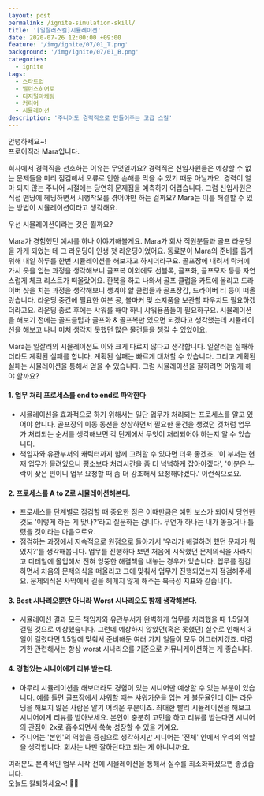 ```yaml
---
layout: post
permalink: /ignite-simulation-skill/
title: '[일잘러스킬]시뮬레이션'
date: 2020-07-26 12:00:00 +09:00
feature: '/img/ignite/07/01_T.png'
background: '/img/ignite/07/01_B.png'
categories:
  - ignite
tags:
  - 스타트업
  - 밸런스히어로
  - 디지털마케팅
  - 커리어
  - 시뮬레이션
description: '주니어도 경력직으로 만들어주는 고급 스킬'
---
```


안녕하세요~!<br>
프로이직러 Mara입니다.

회사에서 경력직을 선호하는 이유는 무엇일까요? 경력직은 신입사원들은 예상할 수 없는 문제들을 미리 점검해서 오류로 인한 손해를 막을 수 있기 때문 아닐까요. 경력이 얼마 되지 않는 주니어 시절에는 당연히 문제점을 예측하기 어렵습니다. 그럼 신입사원은 직접 맨땅에 헤딩하면서 시행착오를 겪어야만 하는 걸까요? Mara는 이를 해결할 수 있는 방법이 시뮬레이션이라고 생각해요. 

우선 시뮬레이션이라는 것은 뭘까요? 

Mara가 경험했던 예시를 하나 이야기해볼게요. Mara가 회사 직원분들과 골프 라운딩을 가게 되었는 데 그 라운딩이 인생 첫 라운딩이었어요. 동료분이 Mara의 준비를 돕기 위해 내일 하루를 한번 시뮬레이션을 해보자고 하시더라구요. 골프장에 내려서 락커에 가서 옷을 입는 과정을 생각해보니 골프복 이외에도 선블록, 골프화, 골프모자 등등 자연스럽게 체크 리스트가 떠올랐어요. 환복을 하고 나와서 골프 클럽을 카트에 올리고 드라이버 샷을 치는 과정을 생각해보니 챙겨야 할 클럽들과 골프장갑, 드라이버 티 등이 떠올랐습니다. 라운딩 중간에 필요한 여분 공, 볼마커 및 소지품을 보관할 파우치도 필요하겠더라고요. 라운딩 종료 후에는 샤워를 해야 하니 샤워용품들이 필요하구요. 시뮬레이션을 해보기 전에는 골프클럽과 골프화 & 골프복만 있으면 되겠다고 생각했는데 시뮬레이션을 해보고 나니 미처 생각지 못했던 많은 물건들을 챙길 수 있었어요. 

Mara는 일잘러의 시뮬레이션도 이와 크게 다르지 않다고 생각합니다. 일잘러는 실패하더라도 계획된 실패를 합니다. 계획된 실패는 빠르게 대처할 수 있습니다. 그리고 계획된 실패는 시뮬레이션을 통해서 얻을 수 있습니다. 
그럼 시뮬레이션을 잘하려면 어떻게 해야 할까요? 

#### 1. 업무 처리 프로세스를 end to end로 파악한다

- 시뮬레이션을 효과적으로 하기 위해서는 일단 업무가 처리되는 프로세스를 알고 있어야 합니다. 골프장의 이동 동선을 상상하면서 필요한 물건을 챙겼던 것처럼 업무가 처리되는 순서를 생각해보면 각 단계에서 무엇이 처리되어야 하는지 알 수 있습니다. 
- 책임자와 유관부서의 캐릭터까지 함께 고려할 수 있다면 더욱 좋겠죠. '이 부서는 현재 업무가 몰려있으니 평소보다 처리시간을 좀 더 넉넉하게 잡아야겠다', '이분은 누락이 잦은 편이니 업무 요청할 때 좀 더 강조해서 요청해야겠다.' 이런식으로요. 

#### 2. 프로세스를 A to Z로 시뮬레이션해본다. 

- 프로세스를 단계별로 점검할 때 중요한 점은 이때만큼은 예민 보스가 되어서 당연한 것도 '이렇게 하는 게 맞나?'라고 질문하는 겁니다. 무언가 하나는 내가 놓쳤거나 틀렸을 것이라는 마음으로요. 
- 점검하는 과정에서 지속적으로 원점으로 돌아가서 '우리가 해결하려 했던 문제가 뭐였지?'를 생각해봅니다. 업무를 진행하다 보면 처음에 시작했던 문제의식을 사라지고 디테일에 몰입해서 전혀 엉뚱한 해결책을 내놓는 경우가 있습니다. 업무를 점검하면서 처음의 문제의식을 떠올리고 그에 맞춰서 업무가 진행되었는지 점검해주세요. 문제의식은 사막에서 길을 헤매지 않게 해주는 북극성 지표와 같습니다. 

#### 3. Best 시나리오뿐만 아니라 Worst 시나리오도 함께 생각해본다. 

- 시뮬레이션 결과 모든 책임자와 유관부서가 완벽하게 업무를 처리했을 때 1.5일이 걸릴 것으로 예상했습니다. 그런데 예상하지 않았던(혹은 못했던) 실수로 인해서 3일이 걸렸다면 1.5일에 맞춰서 준비해둔 여러 가지 일들이 모두 어그러지겠죠. 마감기한 관련해서는 항상 worst 시나리오를 기준으로 커뮤니케이션하는 게 좋습니다.  

#### 4. 경험있는 시니어에게 리뷰 받는다. 

- 아무리 시뮬레이션을 해보더라도 경험이 있는 시니어만 예상할 수 있는 부분이 있습니다. 예를 들면 골프장에서 샤워할 때는 샤워가운을 입는 게 불문율인데 이는 라운딩을 해보지 않은 사람은 알기 어려운 부분이죠. 최대한 빨리 시뮬레이션을 해보고 시니어에게 리뷰를 받아보세요. 본인이 충분히 고민을 하고 리뷰를 받는다면 시니어의 관점이 2x로 흡수되면서 쑥쑥 성장할 수 있을 거예요. 
- 주니어는 '본인'의 역할을 중심으로 생각하지만 시니어는 '전체' 안에서 우리의 역할을 생각합니다. 회사는 나만 잘하단다고 되는 게 아니니까요. 

여러분도 본격적인 업무 시작 전에 시뮬레이션을 통해서 실수를 최소화하셨으면 좋겠습니다.<br>
오늘도 칼퇴하세요~! 🙋‍♀️  